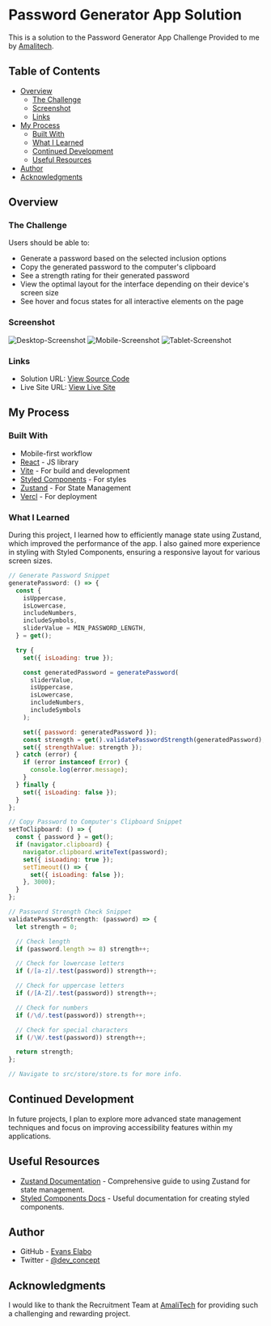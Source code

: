 # Password Generator App Solution

This is a solution to the Password Generator App Challenge Provided to me by [Amalitech](https://amalitech.org).

## Table of Contents

- [Overview](#overview)
  - [The Challenge](#the-challenge)
  - [Screenshot](#screenshot)
  - [Links](#links)
- [My Process](#my-process)
  - [Built With](#built-with)
  - [What I Learned](#what-i-learned)
  - [Continued Development](#continued-development)
  - [Useful Resources](#useful-resources)
- [Author](#author)
- [Acknowledgments](#acknowledgments)

## Overview

### The Challenge

Users should be able to:

- Generate a password based on the selected inclusion options
- Copy the generated password to the computer's clipboard
- See a strength rating for their generated password
- View the optimal layout for the interface depending on their device's screen size
- See hover and focus states for all interactive elements on the page

### Screenshot

![Desktop-Screenshot](./screenshots/desktop-screenshot.png)
![Mobile-Screenshot](./screenshots/mobile-screenshot.png)
![Tablet-Screenshot](./screenshots/tablet-screenshot.png)

### Links

- Solution URL: [View Source Code](https://github.com/ellaboevans/Password-Generator-App)
- Live Site URL: [View Live Site](https://evans-password-generator.vercel.app)

## My Process

### Built With

- Mobile-first workflow
- [React](https://reactjs.org/) - JS library
- [Vite](https://vitejs.dev/) - For build and development
- [Styled Components](https://styled-components.com/) - For styles
- [Zustand](https://github.com/pmndrs/zustand) - For State Management
- [Vercl](https://vercel.com) - For deployment

### What I Learned

During this project, I learned how to efficiently manage state using Zustand, which improved the performance of the app. I also gained more experience in styling with Styled Components, ensuring a responsive layout for various screen sizes.

```js
// Generate Password Snippet
generatePassword: () => {
  const {
    isUppercase,
    isLowercase,
    includeNumbers,
    includeSymbols,
    sliderValue = MIN_PASSWORD_LENGTH,
  } = get();

  try {
    set({ isLoading: true });

    const generatedPassword = generatePassword(
      sliderValue,
      isUppercase,
      isLowercase,
      includeNumbers,
      includeSymbols
    );

    set({ password: generatedPassword });
    const strength = get().validatePasswordStrength(generatedPassword);
    set({ strengthValue: strength });
  } catch (error) {
    if (error instanceof Error) {
      console.log(error.message);
    }
  } finally {
    set({ isLoading: false });
  }
};

// Copy Password to Computer's Clipboard Snippet
setToClipboard: () => {
  const { password } = get();
  if (navigator.clipboard) {
    navigator.clipboard.writeText(password);
    set({ isLoading: true });
    setTimeout(() => {
      set({ isLoading: false });
    }, 3000);
  }
};

// Password Strength Check Snippet
validatePasswordStrength: (password) => {
  let strength = 0;

  // Check length
  if (password.length >= 8) strength++;

  // Check for lowercase letters
  if (/[a-z]/.test(password)) strength++;

  // Check for uppercase letters
  if (/[A-Z]/.test(password)) strength++;

  // Check for numbers
  if (/\d/.test(password)) strength++;

  // Check for special characters
  if (/\W/.test(password)) strength++;

  return strength;
};

// Navigate to src/store/store.ts for more info.
```

## Continued Development

In future projects, I plan to explore more advanced state management techniques and focus on improving accessibility features within my applications.

## Useful Resources

- [Zustand Documentation](https://github.com/pmndrs/zustand) - Comprehensive guide to using Zustand for state management.
- [Styled Components Docs](https://styled-components.com/docs) - Useful documentation for creating styled components.

## Author

- GitHub - [Evans Elabo](https://github.com/ellaboevans)
- Twitter - [@dev_concept](https://www.twitter.com/dev_concept)

## Acknowledgments

I would like to thank the Recruitment Team at [AmaliTech](http://amalitech.org) for providing such a challenging and rewarding project.

